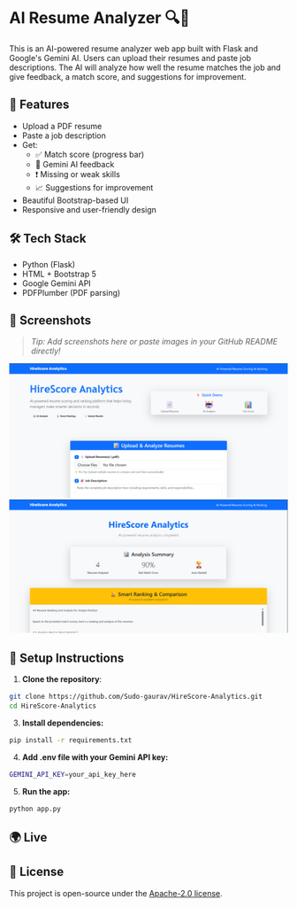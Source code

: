 # AI Resume Analyzer 🔍🤖

This is an AI-powered resume analyzer web app built with Flask and Google's Gemini AI. Users can upload their resumes and paste job descriptions. The AI will analyze how well the resume matches the job and give feedback, a match score, and suggestions for improvement.

## 🚀 Features

- Upload a PDF resume
- Paste a job description
- Get:
  - ✅ Match score (progress bar)
  - 📌 Gemini AI feedback
  - ❗ Missing or weak skills
  - 📈 Suggestions for improvement
- Beautiful Bootstrap-based UI
- Responsive and user-friendly design

## 🛠 Tech Stack

- Python (Flask)
- HTML + Bootstrap 5
- Google Gemini API
- PDFPlumber (PDF parsing)

## 📸 Screenshots

> _Tip: Add screenshots here or paste images in your GitHub README directly!_

![screenshot 1](screenshots/HireScoreAnalytics.png)
![screenshot 2](screenshots/HireScore.png)

## 🔧 Setup Instructions

1. **Clone the repository**:

```bash
git clone https://github.com/Sudo-gaurav/HireScore-Analytics.git
cd HireScore-Analytics
```
3. **Install dependencies:**
```bash
pip install -r requirements.txt
```
4. **Add .env file with your Gemini API key:**
```bash
GEMINI_API_KEY=your_api_key_here
```
5. **Run the app:**
```bash
python app.py
```

## 🌍 Live


## 🪪 License
This project is open-source under the [Apache-2.0 license](LICENSE).